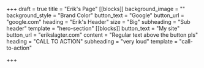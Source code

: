+++
draft = true
title = "Erik's Page"
[[blocks]]
background_image = ""
background_style = "Brand Color"
button_text = "Google"
button_url = "google.com"
heading = "Erik's Header"
size = "Big"
subheading = "Sub header"
template = "hero-section"
[[blocks]]
button_text = "My site"
button_url = "erikslagter.com"
content = "Regular text above the button pls"
heading = "CALL TO ACTION"
subheading = "very loud"
template = "call-to-action"

+++
